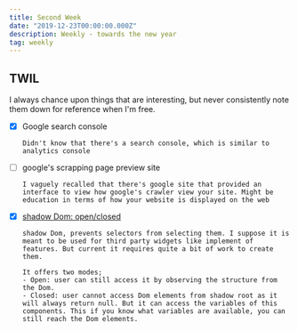 ```yaml
---
title: Second Week
date: "2019-12-23T00:00:00.000Z"
description: Weekly - towards the new year
tag: weekly
---
```


## TWIL

I always chance upon things that are interesting, but never consistently note them down for reference when I'm free.

- [x] Google search console

      Didn't know that there's a search console, which is similar to analytics console

- [ ] google's scrapping page preview site

      I vaguely recalled that there's google site that provided an interface to view how google's crawler view your site. Might be education in terms of how your website is displayed on the web

- [x] [shadow Dom: open/closed](https://blog.revillweb.com/open-vs-closed-shadow-dom-9f3d7427d1af)

      shadow Dom, prevents selectors from selecting them. I suppose it is meant to be used for third party widgets like implement of features. But current it requires quite a bit of work to create them.

      It offers two modes;
      - Open: user can still access it by observing the structure from the Dom.
      - Closed: user cannot access Dom elements from shadow root as it will always return null. But it can access the variables of this components. This if you know what variables are available, you can still reach the Dom elements.
